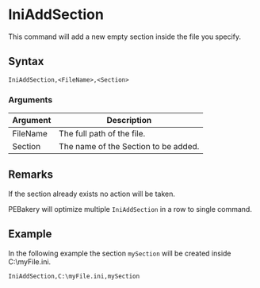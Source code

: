 # IniAddSection

This command will add a new empty section inside the file you specify.

## Syntax

```pebakery
IniAddSection,<FileName>,<Section>
```

### Arguments

| Argument | Description |
| --- | --- |
| FileName | The full path of the file. |
| Section | The name of the Section to be added. |

## Remarks

If the section already exists no action will be taken.

PEBakery will optimize multiple `IniAddSection` in a row to single command.

## Example

In the following example the section `mySection` will be created inside C:\myFile.ini.

```pebakery
IniAddSection,C:\myFile.ini,mySection
```
